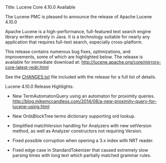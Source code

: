 Title: Lucene Core 4.10.0 Available

The Lucene PMC is pleased to announce the release of Apache Lucene 4.10.0

Apache Lucene is a high-performance, full-featured text search engine
library written entirely in Java. It is a technology suitable for nearly
any application that requires full-text search, especially cross-platform.

This release contains numerous bug fixes, optimizations, and
improvements, some of which are highlighted below. The release
is available for immediate download at:
  <http://lucene.apache.org/core/mirrors-core-latest-redir.html>

See the [CHANGES.txt](/core/4_10_0/changes/Changes.html) file included with the release for a full list of
details.

Lucene 4.10.0 Release Highlights:

* New TermAutomatonQuery using an automaton for proximity queries.
  <http://blog.mikemccandless.com/2014/08/a-new-proximity-query-for-lucene-using.html>

* New OrdsBlockTree terms dictionary supporting ord lookup.

* Simplified matchVersion handling for Analyzers with new setVersion method, as well as Analyzer constructors not requiring Version.

* Fixed possible corruption when opening a 3.x index with NRT reader.

* Fixed edge case in StandardTokenizer that caused extremely slow parsing times with long text which partially matched grammar rules.

